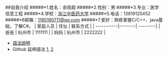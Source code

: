 ##自我介绍
#####*1.姓名：余晓超
#####*2.性别：男
#####*3.专业：医学信息工程
#####*4.学校：[浙江中医药大学](http://www.zcmu.edu.cn/)
#####*5.电话：13819125452
#####*6邮箱：1165190711@qq.com
#####*7.爱好：熟练掌握C/C++、java基础，了解C#。
| 家庭人员   | 住址    | 联系方式 |
| -----------|:-------:| --------:|
| 爸爸       | 杭州市  |  1111111 |
| 妈妈       | 杭州市  |  2222222 |


* [語法說明](http://markdown.tw/)
* Github 延伸語法 
	[1](https://help.github.com/articles/github-flavored-markdown/),
	[2](https://guides.github.com/features/mastering-markdown/)
